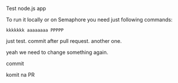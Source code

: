 Test node.js app


To run it locally or on Semaphore you need just following commands:

```console
kkkkkkk aaaaaaaa PPPPP
```

just test.
commit after pull request.
another one.


yeah we need to change something again.

commit

komit na PR
